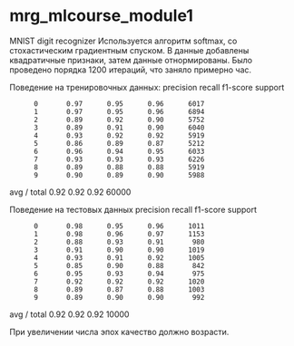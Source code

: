 # mrg_mlcourse_module1
MNIST digit recognizer
Используется алгоритм softmax, со стохастическим градиентным спуском. 
В данные добавлены квадратичные признаки, затем данные отнормированы.
Было проведено порядка 1200 итераций, что заняло примерно час.



Поведение на тренировочных данных:
             precision    recall  f1-score   support

          0       0.97      0.95      0.96      6017
          1       0.97      0.95      0.96      6894
          2       0.89      0.92      0.90      5752
          3       0.89      0.91      0.90      6040
          4       0.93      0.92      0.92      5919
          5       0.86      0.89      0.87      5212
          6       0.96      0.94      0.95      6033
          7       0.93      0.93      0.93      6226
          8       0.89      0.88      0.88      5919
          9       0.90      0.89      0.90      5988

avg / total       0.92      0.92      0.92     60000

Поведение на тестовых данных
             precision    recall  f1-score   support

          0       0.98      0.95      0.96      1011
          1       0.98      0.96      0.97      1153
          2       0.88      0.93      0.91       980
          3       0.91      0.90      0.90      1019
          4       0.93      0.91      0.92      1005
          5       0.85      0.90      0.88       842
          6       0.95      0.93      0.94       975
          7       0.92      0.92      0.92      1020
          8       0.89      0.87      0.88      1003
          9       0.89      0.90      0.90       992

avg / total       0.92      0.92      0.92     10000

При увеличении числа эпох качество должно возрасти.

